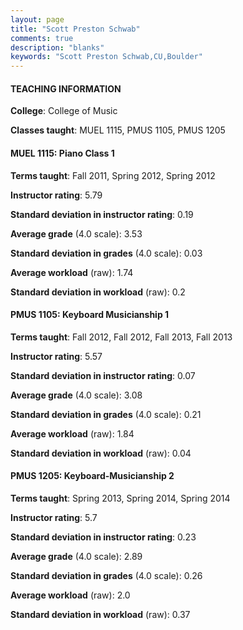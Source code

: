 ```yaml
---
layout: page
title: "Scott Preston Schwab" 
comments: true
description: "blanks"
keywords: "Scott Preston Schwab,CU,Boulder"
---
```

<head>
<script src="https://ajax.googleapis.com/ajax/libs/jquery/2.1.3/jquery.min.js"></script>
<script src="https://dl.dropboxusercontent.com/s/pc42nxpaw1ea4o9/highcharts.js?dl=0"></script>
<!-- <script src="../assets/js/highcharts.js"></script> -->
<style type="text/css">@font-face {
	font-family: "Bebas Neue";
	src: url(https://www.filehosting.org/file/details/544349/BebasNeue Regular.otf) format("opentype");
	}
	h1.Bebas { 
		font-family: "Bebas Neue", Verdana, Tahoma;
	}
</style>
</head>
	   
#### TEACHING INFORMATION

**College**: College of Music

**Classes taught**: MUEL 1115, PMUS 1105, PMUS 1205

#### MUEL 1115: Piano Class 1

**Terms taught**: Fall 2011, Spring 2012, Spring 2012

**Instructor rating**: 5.79

**Standard deviation in instructor rating**: 0.19

**Average grade** (4.0 scale): 3.53

**Standard deviation in grades** (4.0 scale): 0.03

**Average workload** (raw): 1.74

**Standard deviation in workload** (raw): 0.2

#### PMUS 1105: Keyboard Musicianship 1

**Terms taught**: Fall 2012, Fall 2012, Fall 2013, Fall 2013

**Instructor rating**: 5.57

**Standard deviation in instructor rating**: 0.07

**Average grade** (4.0 scale): 3.08

**Standard deviation in grades** (4.0 scale): 0.21

**Average workload** (raw): 1.84

**Standard deviation in workload** (raw): 0.04

#### PMUS 1205: Keyboard-Musicianship 2

**Terms taught**: Spring 2013, Spring 2014, Spring 2014

**Instructor rating**: 5.7

**Standard deviation in instructor rating**: 0.23

**Average grade** (4.0 scale): 2.89

**Standard deviation in grades** (4.0 scale): 0.26

**Average workload** (raw): 2.0

**Standard deviation in workload** (raw): 0.37

